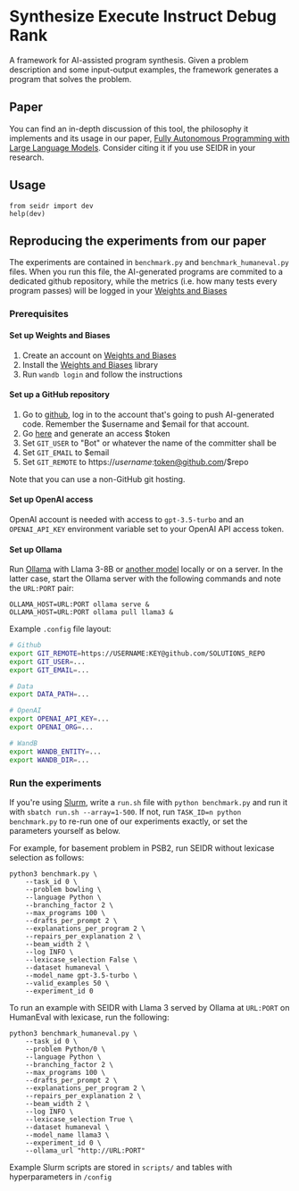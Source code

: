 # Synthesize Execute Instruct Debug Rank

A framework for AI-assisted program synthesis.
Given a problem description and some input-output examples, the framework generates a program that solves the problem.

## Paper

You can find an in-depth discussion of this tool, the philosophy it implements and its usage in our paper, [Fully Autonomous Programming with Large Language Models](https://dl.acm.org/doi/abs/10.1145/3583131.3590481). Consider citing it if you use SEIDR in your research.

## Usage

```
from seidr import dev
help(dev)
```

## Reproducing the experiments from our paper

The experiments are contained in `benchmark.py` and `benchmark_humaneval.py` files. When you run this file, the AI-generated programs are commited to a dedicated github repository, while the metrics (i.e. how many tests every program passes) will be logged in your [Weights and Biases](https://wandb.ai)

### Prerequisites 
#### Set up Weights and Biases

1. Create an account on [Weights and Biases](https://wandb.ai)
2. Install the [Weights and Biases](https://docs.wandb.com/library/install) library
3. Run `wandb login` and follow the instructions

#### Set up a GitHub repository

1. Go to [github](https://github.com), log in to the account that's going to push AI-generated code. Remember the $username and $email for that account.
2. Go [here](https://github.com/settings/tokens?type=beta) and generate an access $token
3. Set `GIT_USER` to "Bot" or whatever the name of the committer shall be
4. Set `GIT_EMAIL` to $email
5. Set `GIT_REMOTE` to https://$username:$token@github.com/$repo

Note that you can use a non-GitHub git hosting.

#### Set up OpenAI access

OpenAI account is needed with access to `gpt-3.5-turbo` and 
an `OPENAI_API_KEY` environment variable 
set to your OpenAI API access token.


#### Set up Ollama

Run [Ollama](https://ollama.ai/) with Llama 3-8B or [another model](https://ollama.ai/library) locally 
or on a server. 
In the latter case, start the Ollama server with the following commands and note the `URL:PORT` pair:
```
OLLAMA_HOST=URL:PORT ollama serve &
OLLAMA_HOST=URL:PORT ollama pull llama3 &
```

Example `.config` file layout:
```bash
# Github
export GIT_REMOTE=https://USERNAME:KEY@github.com/SOLUTIONS_REPO
export GIT_USER=...
export GIT_EMAIL=...

# Data
export DATA_PATH=...

# OpenAI
export OPENAI_API_KEY=...
export OPENAI_ORG=...

# WandB
export WANDB_ENTITY=...
export WANDB_DIR=...
```

### Run the experiments

If you're using [Slurm](https://slurm.schedmd.com/), write a `run.sh` file with `python benchmark.py` 
and run it with `sbatch run.sh --array=1-500`.
If not, run `TASK_ID=n python benchmark.py` to re-run one of our experiments exactly, 
or set the parameters yourself as below.

For example, for basement problem in PSB2, run SEIDR without lexicase selection as follows:
```
python3 benchmark.py \
    --task_id 0 \
    --problem bowling \
    --language Python \
    --branching_factor 2 \
    --max_programs 100 \
    --drafts_per_prompt 2 \
    --explanations_per_program 2 \
    --repairs_per_explanation 2 \
    --beam_width 2 \
    --log INFO \
    --lexicase_selection False \
    --dataset humaneval \
    --model_name gpt-3.5-turbo \
    --valid_examples 50 \
    --experiment_id 0
```

To run an example with SEIDR with Llama 3 served by Ollama at `URL:PORT` on HumanEval with lexicase, run the following:
```
python3 benchmark_humaneval.py \
    --task_id 0 \
    --problem Python/0 \
    --language Python \
    --branching_factor 2 \
    --max_programs 100 \
    --drafts_per_prompt 2 \
    --explanations_per_program 2 \
    --repairs_per_explanation 2 \
    --beam_width 2 \
    --log INFO \
    --lexicase_selection True \
    --dataset humaneval \
    --model_name llama3 \
    --experiment_id 0 \
    --ollama_url "http://URL:PORT"

```

Example Slurm scripts are stored in `scripts/` and tables with hyperparameters in `/config`
